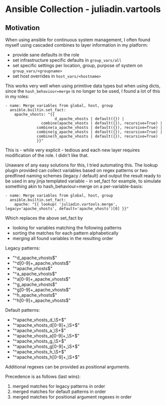 # Ansible Collection - juliadin.vartools

## Motivation

When using ansible for continuous system management, I often found myself using cascaded combines to layer information in my platform:

- provide sane defaults in the role
- set infrastructure specific defaults in `group_vars/all`
- set specific settings per location, group, purpose of system on `group_vars/<groupname>`
- set host overrides in `host_vars/<hostname>`
 
This works very well when using primitive data types but when using dicts, since the `hash_behaviour=merge` is no longer to be used, I found a lot of this in my roles:

    - name: Merge variables from global, host, group
      ansible.builtin.set_fact:
        apache_vhosts: "{{
                          d_apache_vhosts | default({}) |
                    combine(apache_vhosts | default({}), recursive=True) |
                  combine(a_apache_vhosts | default({}), recursive=True) |
                  combine(g_apache_vhosts | default({}), recursive=True) |
                  combine(h_apache_vhosts | default({}), recursive=True)
                  }}"

This is - while very explicit - tedious and each new layer requires modification of the role. I didn't like that.

Unaware of any easy solutions for this, I tried automating this. The lookup plugin provided can collect variables based on regex patterns or two predfined naming schemes (legacy / default) and output the result ready to be used in any jinja templated variable - in set_fact for example, to simulate something akin to hash_behaviour=merge on a per-variable-basis:

    - name: Merge variables from global, host, group
      ansible.builtin.set_fact:
        apache: "{{ lookup( 'juliadin.vartools.merge', legacy='apache_vhosts', default='apache_vhosts')[0] }}"

Which replaces the above set_fact by

- looking for variables matching the following patterns
- sorting the matches for each pattern alphabetically
- merging all found variables in the resulting order

Legacy patterns:

- "^d_apache_vhosts$"
- "^d[0-9]+_apache_vhosts$"
- "^apache_vhosts$"
- "^a_apache_vhosts$"
- "^a[0-9]+_apache_vhosts$"
- "^g_apache_vhosts$"
- "^g[0-9]+_apache_vhosts$"
- "^h_apache_vhosts$"
- "^h[0-9]+_apache_vhosts$"

Default patterns:

- "^apache_vhosts_d_\\S+$"
- "^apache_vhosts_d[0-9]+_\\S+$"
- "^apache_vhosts_a_\\S+$"
- "^apache_vhosts_a[0-9]+_\\S+$"
- "^apache_vhosts_g_\\S+$"
- "^apache_vhosts_g[0-9]+_\\S+$"
- "^apache_vhosts_h_\\S+$"
- "^apache_vhosts_h[0-9]+_\\S+$"

Additional regexes can be provided as positional arguments.

Precedence is as follows (last wins):

1. merged matches for legacy patterns in order
1. merged matches for default patterns in order
1. merged matches for positional argument regexes in order

